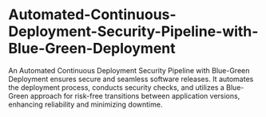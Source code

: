 # Automated-Continuous-Deployment-Security-Pipeline-with-Blue-Green-Deployment
An Automated Continuous Deployment Security Pipeline with Blue-Green Deployment ensures secure and seamless software releases. It automates the deployment process, conducts security checks, and utilizes a Blue-Green approach for risk-free transitions between application versions, enhancing reliability and minimizing downtime.
